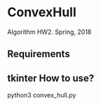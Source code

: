 # ConvexHull
Algorithm HW2. Spring, 2018

Requirements
--
  tkinter
How to use?
--
  python3 convex_hull.py
